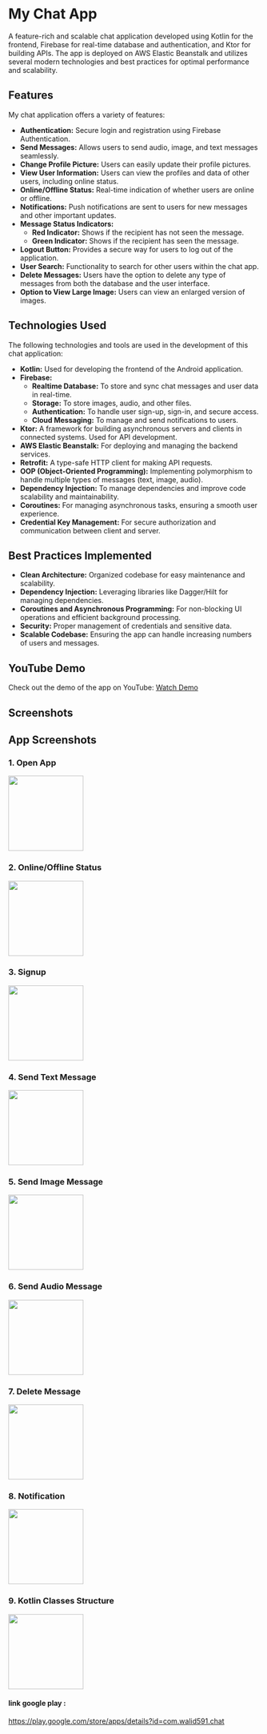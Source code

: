 # My Chat App

A feature-rich and scalable chat application developed using Kotlin for the frontend, Firebase for real-time database and authentication, and Ktor for building APIs. The app is deployed on AWS Elastic Beanstalk and utilizes several modern technologies and best practices for optimal performance and scalability.

## Features

My chat application offers a variety of features:

- **Authentication:** Secure login and registration using Firebase Authentication.
- **Send Messages:** Allows users to send audio, image, and text messages seamlessly.
- **Change Profile Picture:** Users can easily update their profile pictures.
- **View User Information:** Users can view the profiles and data of other users, including online status.
- **Online/Offline Status:** Real-time indication of whether users are online or offline.
- **Notifications:** Push notifications are sent to users for new messages and other important updates.
- **Message Status Indicators:**
  - **Red Indicator:** Shows if the recipient has not seen the message.
  - **Green Indicator:** Shows if the recipient has seen the message.
- **Logout Button:** Provides a secure way for users to log out of the application.
- **User Search:** Functionality to search for other users within the chat app.
- **Delete Messages:** Users have the option to delete any type of messages from both the database and the user interface.
- **Option to View Large Image:** Users can view an enlarged version of images.

## Technologies Used

The following technologies and tools are used in the development of this chat application:

- **Kotlin:** Used for developing the frontend of the Android application.
- **Firebase:**
  - **Realtime Database:** To store and sync chat messages and user data in real-time.
  - **Storage:** To store images, audio, and other files.
  - **Authentication:** To handle user sign-up, sign-in, and secure access.
  - **Cloud Messaging:** To manage and send notifications to users.
- **Ktor:** A framework for building asynchronous servers and clients in connected systems. Used for API development.
- **AWS Elastic Beanstalk:** For deploying and managing the backend services.
- **Retrofit:** A type-safe HTTP client for making API requests.
- **OOP (Object-Oriented Programming):** Implementing polymorphism to handle multiple types of messages (text, image, audio).
- **Dependency Injection:** To manage dependencies and improve code scalability and maintainability.
- **Coroutines:** For managing asynchronous tasks, ensuring a smooth user experience.
- **Credential Key Management:** For secure authorization and communication between client and server.

## Best Practices Implemented

- **Clean Architecture:** Organized codebase for easy maintenance and scalability.
- **Dependency Injection:** Leveraging libraries like Dagger/Hilt for managing dependencies.
- **Coroutines and Asynchronous Programming:** For non-blocking UI operations and efficient background processing.
- **Security:** Proper management of credentials and sensitive data.
- **Scalable Codebase:** Ensuring the app can handle increasing numbers of users and messages.

## YouTube Demo

Check out the demo of the app on YouTube: [Watch Demo](https://youtu.be/llaznWZZKGc)

## Screenshots

## App Screenshots

### 1. Open App
<img src="https://github.com/user-attachments/assets/c8dc8834-caa5-4fdb-ba6e-5edbadf8de58" width="150">

### 2. Online/Offline Status
<img src="https://github.com/user-attachments/assets/567aa194-e9ea-4965-a14a-ef0be2c90fac" width="150">

### 3. Signup
<img src="https://github.com/user-attachments/assets/e08b4999-23ab-4540-a44b-225aaa2abb0f" width="150">

### 4. Send Text Message
<img src="https://github.com/user-attachments/assets/b164a263-a29a-4d72-aa59-54aec9db4a1a" width="150">

### 5. Send Image Message
<img src="https://github.com/user-attachments/assets/03ac9290-90e3-4a0b-848a-26a7131053a6" width="150">

### 6. Send Audio Message
<img src="https://github.com/user-attachments/assets/03771ef5-87d3-49fb-8aa9-fe9cffe0a4ed" width="150">

### 7. Delete Message
<img src="https://github.com/user-attachments/assets/2c776743-7e06-49ca-81c6-e7ba65288e83" width="150">

### 8. Notification
<img src="https://github.com/user-attachments/assets/b62c124e-0188-4a74-b00f-8e05a99b6ea8" width="150">

### 9. Kotlin Classes Structure
<img src="https://github.com/user-attachments/assets/fb8b7a71-2050-4967-ae05-8dbb239939db" width="150">

#### link google play :
https://play.google.com/store/apps/details?id=com.walid591.chat

